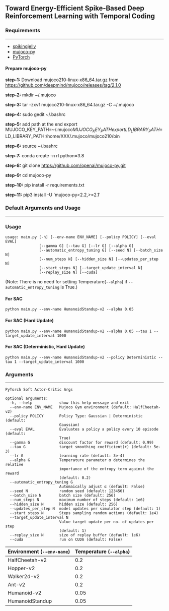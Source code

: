 ## Toward Energy-Efficient Spike-Based Deep Reinforcement Learning with Temporal Coding
### Requirements
------------
*   [spikingjelly](https://github.com/fangwei123456/spikingjelly/tree/neuron)
*   [mujoco-py](https://github.com/openai/mujoco-py)
*   [PyTorch](http://pytorch.org/)

#### Prepare mujoco-py
**step-1:** Download mujoco210-linux-x86_64.tar.gz from https://github.com/deepmind/mujoco/releases/tag/2.1.0

**step-2:** mkdir ~/.mujoco

**step-3:** tar -zxvf mujoco210-linux-x86_64.tar.gz -C ~/.mujoco

**step-4:** sudo gedit ~/.bashrc

**step-5:** add path at the end
export MUJOCO_KEY_PATH=~/.mujoco${MUJOCO_KEY_PATH}
export LD_LIBRARY_PATH=$LD_LIBRARY_PATH:/home/XXX/.mujoco/mujoco210/bin

**step-6:** source ~/.bashrc

**step-7:** conda create -n rl python=3.8

**step-8:** git clone https://github.com/openai/mujoco-py.git

**step-9:** cd mujoco-py

**step-10:** pip install -r requirements.txt

**step-11:** pip3 install -U 'mujoco-py<2.2,>=2.1'

### Default Arguments and Usage
------------
### Usage

```
usage: main.py [-h] [--env-name ENV_NAME] [--policy POLICY] [--eval EVAL]
               [--gamma G] [--tau G] [--lr G] [--alpha G]
               [--automatic_entropy_tuning G] [--seed N] [--batch_size N]
               [--num_steps N] [--hidden_size N] [--updates_per_step N]
               [--start_steps N] [--target_update_interval N]
               [--replay_size N] [--cuda]
```

(Note: There is no need for setting Temperature(`--alpha`) if `--automatic_entropy_tuning` is True.)

#### For SAC

```
python main.py --env-name HumanoidStandup-v2 --alpha 0.05
```

#### For SAC (Hard Update)

```
python main.py --env-name HumanoidStandup-v2 --alpha 0.05 --tau 1 --target_update_interval 1000
```

#### For SAC (Deterministic, Hard Update)

```
python main.py --env-name HumanoidStandup-v2 --policy Deterministic --tau 1 --target_update_interval 1000
```

### Arguments
------------
```
PyTorch Soft Actor-Critic Args

optional arguments:
  -h, --help            show this help message and exit
  --env-name ENV_NAME   Mujoco Gym environment (default: HalfCheetah-v2)
  --policy POLICY       Policy Type: Gaussian | Deterministic (default:
                        Gaussian)
  --eval EVAL           Evaluates a policy a policy every 10 episode (default:
                        True)
  --gamma G             discount factor for reward (default: 0.99)
  --tau G               target smoothing coefficient(τ) (default: 5e-3)
  --lr G                learning rate (default: 3e-4)
  --alpha G             Temperature parameter α determines the relative
                        importance of the entropy term against the reward
                        (default: 0.2)
  --automatic_entropy_tuning G
                        Automaically adjust α (default: False)
  --seed N              random seed (default: 123456)
  --batch_size N        batch size (default: 256)
  --num_steps N         maximum number of steps (default: 1e6)
  --hidden_size N       hidden size (default: 256)
  --updates_per_step N  model updates per simulator step (default: 1)
  --start_steps N       Steps sampling random actions (default: 1e4)
  --target_update_interval N
                        Value target update per no. of updates per step
                        (default: 1)
  --replay_size N       size of replay buffer (default: 1e6)
  --cuda                run on CUDA (default: False)
```

| Environment **(`--env-name`)**| Temperature **(`--alpha`)**|
| ---------------| -------------|
| HalfCheetah-v2| 0.2|
| Hopper-v2| 0.2|
| Walker2d-v2| 0.2|
| Ant-v2| 0.2|
| Humanoid-v2| 0.05|
|HumanoidStandup|0.05|

